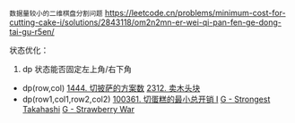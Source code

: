 `数据量较小的二维棋盘分割问题`
https://leetcode.cn/problems/minimum-cost-for-cutting-cake-i/solutions/2843118/om2n2mn-er-wei-qi-pan-fen-ge-dong-tai-gu-r5en/

状态优化：

1. dp 状态能否固定左上角/右下角

- dp(row,col)
  [1444. 切披萨的方案数](1444.%20%E5%88%87%E6%8A%AB%E8%90%A8%E7%9A%84%E6%96%B9%E6%A1%88%E6%95%B0.py)
  [2312. 卖木头块](5254.%20%E5%8D%96%E6%9C%A8%E5%A4%B4%E5%9D%97.py)
- dp(row1,col1,row2,col2)
  [100361. 切蛋糕的最小总开销 I](100361.%20%E5%88%87%E8%9B%8B%E7%B3%95%E7%9A%84%E6%9C%80%E5%B0%8F%E6%80%BB%E5%BC%80%E9%94%80%20I.py)
  [G - Strongest Takahashi](G%20-%20Strongest%20Takahashi.py)
  [G - Strawberry War](G%20-%20Strawberry%20War.py)
